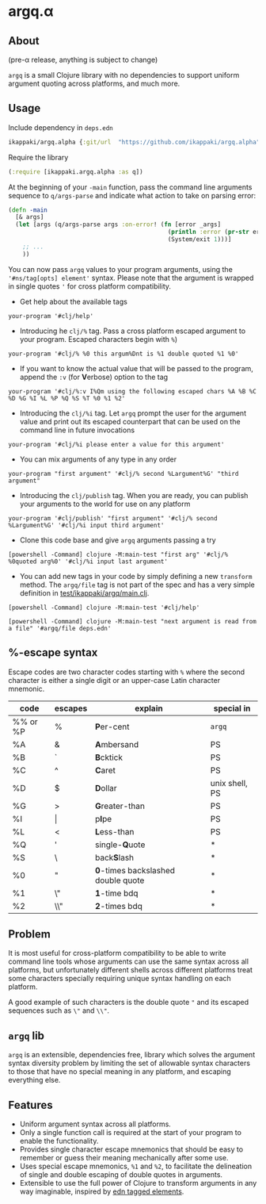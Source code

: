 # argq.α

## About

(pre-α release, anything is subject to change)

`argq` is a small Clojure library with no dependencies to support uniform argument quoting across platforms, and much more.

## Usage


Include dependency in `deps.edn`

```clojure
ikappaki/argq.alpha {:git/url  "https://github.com/ikappaki/argq.alpha" :sha "..."}
```

Require the library

```clojure
(:require [ikappaki.argq.alpha :as q])
```

At the beginning of your `-main` function, pass the command line arguments sequence to `q/args-parse` and indicate what action to take on parsing error:
```clojure
(defn -main
  [& args]
  (let [args (q/args-parse args :on-error! (fn [error _args]
                                             (println :error (pr-str error))
                                             (System/exit 1)))]
    ;; ...
    ))
```

You can now pass `argq` values to your program arguments, using the `'#ns/tag[opts] element'` syntax. Please note that the argument is wrapped in single quotes `'` for cross platform compatibility.

- Get help about the available tags
``` shell
your-program '#clj/help'
```

- Introducing he `clj/%` tag. Pass a cross platform escaped argument to your program. Escaped characters begin with `%`)
``` shell
your-program '#clj/% %0 this argum%Dnt is %1 double quoted %1 %0'
```

- If you want to know the actual value that will be passed to the program, append the `:v` (for **V**erbose) option to the tag

``` shell
your-program '#clj/%:v I%Qm using the following escaped chars %A %B %C %D %G %I %L %P %Q %S %T %0 %1 %2'
```

- Introducing the `clj/%i` tag. Let `argq` prompt the user for the argument value and print out its escaped counterpart that can be used on the command line in future invocations
``` shell
your-program '#clj/%i please enter a value for this argument'
```


- You can mix arguments of any type in any order

``` shell
your-program "first argument" '#clj/% second %Largument%G' "third argument"
```	

- Introducing the `clj/publish` tag. When you are ready, you can publish your arguments to the world for use on any platform

``` shell
your-program '#clj/publish' "first argument" '#clj/% second %Largument%G' '#clj/%i input third argument'
```

- Clone this code base and give `argq` arguments passing a try
``` shell
[powershell -Command] clojure -M:main-test "first arg" '#clj/% %0quoted arg%0' '#clj/%i input last argument'
```

- You can add new tags in your code by simply defining a new `transform` method. The `argq/file` tag is not part of the spec and has a very simple definition in [test/ikappaki/argq/main.clj](test/ikappaki/argq/main.clj). 
``` shell
[powershell -Command] clojure -M:main-test '#clj/help'
```
``` shell
[powershell -Command] clojure -M:main-test "next argument is read from a file" '#argq/file deps.edn'
```

## %-escape syntax

Escape codes are two character codes starting with `%` where the second character is either a single digit or an upper-case Latin character mnemonic.

| code     | escapes | explain                              | special in     |
|----------|---------|--------------------------------------|----------------|
| %% or %P | %       | **P**er-cent                         | `argq`         |
| %A       | &       | **A**mbersand                        | PS             |
| %B       | \`      | **B**cktick                          | PS             |
| %C       | ^       | **C**aret                            | PS             |
| %D       | $       | **D**ollar                           | unix shell, PS |
| %G       | >       | **G**reater-than                     | PS             |
| %I       | \|      | p**I**pe                             | PS             |
| %L       | <       | **L**ess-than                        | PS             |
| %Q       | '       | single-**Q**uote                     | *              |
| %S       | \       | back**S**lash                        | *              |
| %0       | "       | **0**-times backslashed double quote | *              |
| %1       | \\"     | **1**-time bdq                       | *              |
| %2       | \\\\"   | **2**-times bdq                      | *              |


## Problem

It is most useful for cross-platform compatibility to be able to write command line tools whose arguments can use the same syntax across all platforms, but unfortunately different shells across different platforms treat some characters specially requiring unique syntax handling on each platform.

A good example of such characters is the double quote `"` and its escaped sequences such as `\"` and `\\"`.

## `argq` lib

`argq` is an extensible, dependencies free, library which solves the argument syntax diversity problem by limiting the set of allowable syntax characters to those that have no special meaning in any platform, and escaping everything else.

## Features

- Uniform argument syntax across all platforms.
- Only a single function call is required at the start of your program to enable the functionality.
- Provides single character escape mnemonics that should be easy to remember or guess their meaning mechanically after some use.
- Uses special escape mnemonics, `%1` and `%2`, to facilitate the delineation of single and double escaping of double quotes in arguments.
- Extensible to use the full power of Clojure to transform arguments in any way imaginable, inspired by [edn tagged elements](https://github.com/edn-format/edn#tagged-elements). 
